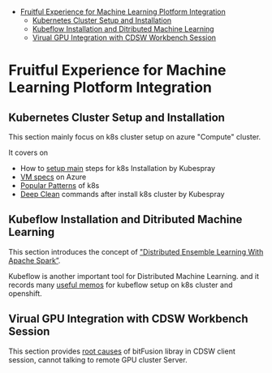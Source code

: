

- [Fruitful Experience for Machine Learning Plotform Integration](#fruitful-experience-for-machine-learning-plotform-integration)
    - [Kubernetes Cluster Setup and Installation](#kubernetes-cluster-setup-and-installation)
    - [Kubeflow Installation and Ditributed Machine Learning](#kubeflow-installation-and-ditributed-machine-learning)
    - [Virual GPU Integration with CDSW Workbench Session](#virual-gpu-integration-with-cdsw-workbench-session)


# Fruitful Experience for Machine Learning Plotform Integration

## Kubernetes Cluster Setup and Installation

This section mainly focus on k8s cluster setup on azure "Compute" cluster.

It covers on

* How to [setup main](./k8s/readme.md) steps for k8s Installation by Kubespray
* [VM specs](./k8s/azure_vms_spec.md) on Azure
* [Popular Patterns](./k8s/k8s-pattern.md) of k8s
* [Deep Clean](./k8s/kubespray-clean.md) commands after install k8s cluster by Kubespray

## Kubeflow Installation and Ditributed Machine Learning

This section introduces the concept of ["Distributed Ensemble Learning With Apache Spark”](./distributedAI/distributed_ml.md).

Kubeflow is another important tool for Distributed Machine Learning. and it records many [useful memos](./distributedAI/readme.md) for kubeflow setup on k8s cluster and openshift.

## Virual GPU Integration with CDSW Workbench Session

This section provides [root causes](./vGPU/RootCause.md) of bitFusion libray in CDSW client session, cannot talking to remote GPU cluster Server.

